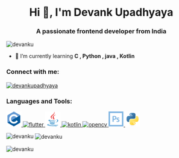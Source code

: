 <h1 align="center">Hi 👋, I'm Devank Upadhyaya</h1>
<h3 align="center">A passionate frontend developer from India</h3>

<p align="left"> <img src="https://komarev.com/ghpvc/?username=devanku&label=Profile%20views&color=0e75b6&style=flat" alt="devanku" /> </p>

- 🌱 I’m currently learning **C , Python , java , Kotlin**

<h3 align="left">Connect with me:</h3>
<p align="left">
<a href="https://linkedin.com/in/devankupadhyaya" target="blank"><img align="center" src="https://raw.githubusercontent.com/rahuldkjain/github-profile-readme-generator/master/src/images/icons/Social/linked-in-alt.svg" alt="devankupadhyaya" height="30" width="40" /></a>
</p>

<h3 align="left">Languages and Tools:</h3>
<p align="left"> <a href="https://www.cprogramming.com/" target="_blank" rel="noreferrer"> <img src="https://raw.githubusercontent.com/devicons/devicon/master/icons/c/c-original.svg" alt="c" width="40" height="40"/> </a> <a href="https://flutter.dev" target="_blank" rel="noreferrer"> <img src="https://www.vectorlogo.zone/logos/flutterio/flutterio-icon.svg" alt="flutter" width="40" height="40"/> </a> <a href="https://www.java.com" target="_blank" rel="noreferrer"> <img src="https://raw.githubusercontent.com/devicons/devicon/master/icons/java/java-original.svg" alt="java" width="40" height="40"/> </a> <a href="https://kotlinlang.org" target="_blank" rel="noreferrer"> <img src="https://www.vectorlogo.zone/logos/kotlinlang/kotlinlang-icon.svg" alt="kotlin" width="40" height="40"/> </a> <a href="https://opencv.org/" target="_blank" rel="noreferrer"> <img src="https://www.vectorlogo.zone/logos/opencv/opencv-icon.svg" alt="opencv" width="40" height="40"/> </a> <a href="https://www.photoshop.com/en" target="_blank" rel="noreferrer"> <img src="https://raw.githubusercontent.com/devicons/devicon/master/icons/photoshop/photoshop-line.svg" alt="photoshop" width="40" height="40"/> </a> <a href="https://www.python.org" target="_blank" rel="noreferrer"> <img src="https://raw.githubusercontent.com/devicons/devicon/master/icons/python/python-original.svg" alt="python" width="40" height="40"/> </a> </p>

<p><img align="left" src="https://github-readme-stats.vercel.app/api/top-langs?username=devanku&show_icons=true&locale=en&layout=compact" alt="devanku" /></p>

<p>&nbsp;<img align="center" src="https://github-readme-stats.vercel.app/api?username=devanku&show_icons=true&locale=en" alt="devanku" /></p>

<p><img align="center" src="https://github-readme-streak-stats.herokuapp.com/?user=devanku&" alt="devanku" /></p>
